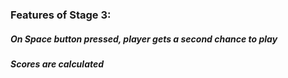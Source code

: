 
### Features of Stage 3:
##### On Space button pressed, player gets a second chance to play
##### Scores are calculated